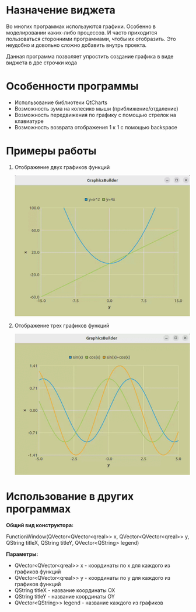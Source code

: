 <h1> Назначение виджета </h1>
  <p>Во многих программах используются графики. Особенно в моделировании каких-либо процессов. И часто приходится 
пользоваться сторонними программами, чтобы их отобразить. Это неудобно и довольно сложно добавить внутрь проекта. </p>
  <p>Данная программа позволяет упростить создание графика в виде виджета в две строчки кода<p>
<h1> Особенности программы </h1>
  <ul>
    <li> Использование библиотеки QtCharts </li>
    <li> Возможность зума на колесико мыши (приближение/отдаление) </li>
    <li> Возможность передвижения по графику с помощью стрелок на клавиатуре </li>
    <li> Возможность возврата отображения 1 к 1 с помощью backspace </li>
  </ul>
<h1> Примеры работы </h1>
  <ol> 
    <li><p>Отображение двух графиков функций</p>
      <img src="example_1.gif">
    </li>
    <li><p>Отображение трех графиков функций</p>
      <img src="example_2.gif"> 
    </li>
  </ol>
<h1> Использование в других программах </h1>
<p><b>Общий вид конструктора:</b></p>
<p>FunctionWindow(QVector&#60;QVector&#60;qreal&#62;&#62; x, QVector&#60;QVector&#60;qreal&#62;&#62; y,
  QString titleX, QString titleY, QVector&#60;QString&#62; legend)</p>
<p><b>Параметры:</b></p>
<ul>
  <li> QVector&#60;QVector&#60;qreal&#62;&#62; x - координаты по x для каждого из графиков функций </li>
  <li> QVector&#60;QVector&#60;qreal&#62;&#62; y - координаты по y для каждого из графиков функций </li>
  <li> QString titleX - название координаты OX </li>
  <li> QString titleY - название координаты OY </li>
  <li> QVector&#60;QString&#62;&#62; legend - название каждого из графиков </li>
</ul>
